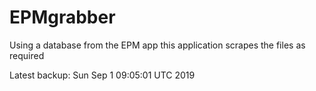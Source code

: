 # EPMgrabber
Using a database from the EPM app this application scrapes the files as required


Latest backup: Sun Sep 1 09:05:01 UTC 2019
